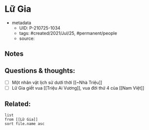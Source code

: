 # Lữ Gia

- metadata
	- UID: P-210725-1034
	- tags: #created/2021/Jul/25, #permanent/people 
	- source: 

## Notes


## Questions & thoughts:
- [ ] Một nhân vật lịch sử dưới thời [[~Nhà Triệu]]
- [ ] Lữ Gia giết vua [[Triệu Ai Vương]], vua đời thứ 4 của [[Nam Việt]]
## Related:
```dataview
list
from [[Lữ Gia]]
sort file.name asc
```
